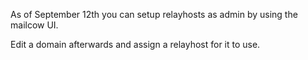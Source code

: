As of September 12th you can setup relayhosts as admin by using the mailcow UI.

Edit a domain afterwards and assign a relayhost for it to use.
